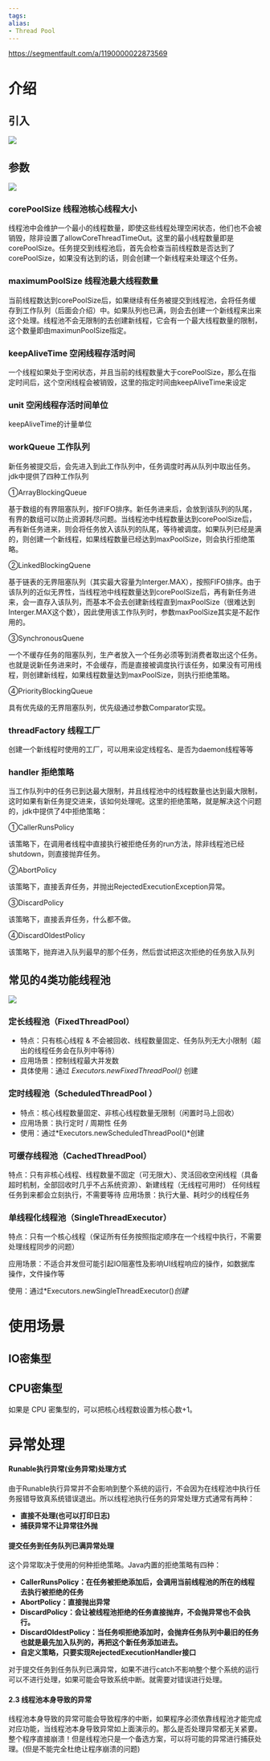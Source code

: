 ```yaml
---
tags: 
alias:
- Thread Pool
---
```


https://segmentfault.com/a/1190000022873569
# 介绍
## 引入
![](https://img-blog.csdnimg.cn/img_convert/c5953e632e3869cc6457a7edc3c0abcd.png)
## 参数
![](https://img-blog.csdnimg.cn/20190423104753143.png)
### corePoolSize 线程池核心线程大小

线程池中会维护一个最小的线程数量，即使这些线程处理空闲状态，他们也不会被销毁，除非设置了allowCoreThreadTimeOut。这里的最小线程数量即是corePoolSize。任务提交到线程池后，首先会检查当前线程数是否达到了corePoolSize，如果没有达到的话，则会创建一个新线程来处理这个任务。

### maximumPoolSize 线程池最大线程数量

当前线程数达到corePoolSize后，如果继续有任务被提交到线程池，会将任务缓存到工作队列（后面会介绍）中。如果队列也已满，则会去创建一个新线程来出来这个处理。线程池不会无限制的去创建新线程，它会有一个最大线程数量的限制，这个数量即由maximunPoolSize指定。

### keepAliveTime 空闲线程存活时间

一个线程如果处于空闲状态，并且当前的线程数量大于corePoolSize，那么在指定时间后，这个空闲线程会被销毁，这里的指定时间由keepAliveTime来设定
### unit 空闲线程存活时间单位

keepAliveTime的计量单位

### workQueue 工作队列

新任务被提交后，会先进入到此工作队列中，任务调度时再从队列中取出任务。jdk中提供了四种工作队列

①ArrayBlockingQueue

基于数组的有界阻塞队列，按FIFO排序。新任务进来后，会放到该队列的队尾，有界的数组可以防止资源耗尽问题。当线程池中线程数量达到corePoolSize后，再有新任务进来，则会将任务放入该队列的队尾，等待被调度。如果队列已经是满的，则创建一个新线程，如果线程数量已经达到maxPoolSize，则会执行拒绝策略。

②LinkedBlockingQuene

基于链表的无界阻塞队列（其实最大容量为Interger.MAX），按照FIFO排序。由于该队列的近似无界性，当线程池中线程数量达到corePoolSize后，再有新任务进来，会一直存入该队列，而基本不会去创建新线程直到maxPoolSize（很难达到Interger.MAX这个数），因此使用该工作队列时，参数maxPoolSize其实是不起作用的。

③SynchronousQuene

一个不缓存任务的阻塞队列，生产者放入一个任务必须等到消费者取出这个任务。也就是说新任务进来时，不会缓存，而是直接被调度执行该任务，如果没有可用线程，则创建新线程，如果线程数量达到maxPoolSize，则执行拒绝策略。

④PriorityBlockingQueue

具有优先级的无界阻塞队列，优先级通过参数Comparator实现。

### threadFactory 线程工厂

创建一个新线程时使用的工厂，可以用来设定线程名、是否为daemon线程等等

### handler 拒绝策略

当工作队列中的任务已到达最大限制，并且线程池中的线程数量也达到最大限制，这时如果有新任务提交进来，该如何处理呢。这里的拒绝策略，就是解决这个问题的，jdk中提供了4中拒绝策略：

①CallerRunsPolicy

该策略下，在调用者线程中直接执行被拒绝任务的run方法，除非线程池已经shutdown，则直接抛弃任务。

②AbortPolicy

该策略下，直接丢弃任务，并抛出RejectedExecutionException异常。

③DiscardPolicy

该策略下，直接丢弃任务，什么都不做。

④DiscardOldestPolicy

该策略下，抛弃进入队列最早的那个任务，然后尝试把这次拒绝的任务放入队列

## 常见的4类功能线程池
![](https://img-blog.csdnimg.cn/img_convert/8c39dcc0786d030dce0453cb5967e5bb.png)
### 定长线程池（FixedThreadPool）

-   特点：只有核心线程 & 不会被回收、线程数量固定、任务队列无大小限制（超出的线程任务会在队列中等待）
-   应用场景：控制线程最大并发数
-   具体使用：通过 _Executors.newFixedThreadPool()_ 创建

### 定时线程池（ScheduledThreadPool ）

-   特点：核心线程数量固定、非核心线程数量无限制（闲置时马上回收）
-   应用场景：执行定时 / 周期性 任务
-   使用：通过*Executors.newScheduledThreadPool()*创建

### 可缓存线程池（CachedThreadPool）
特点：只有非核心线程、线程数量不固定（可无限大）、灵活回收空闲线程（具备超时机制，全部回收时几乎不占系统资源）、新建线程（无线程可用时）
任何线程任务到来都会立刻执行，不需要等待
应用场景：执行大量、耗时少的线程任务

### 单线程化线程池（SingleThreadExecutor）
特点：只有一个核心线程（保证所有任务按照指定顺序在一个线程中执行，不需要处理线程同步的问题）

应用场景：不适合并发但可能引起IO阻塞性及影响UI线程响应的操作，如数据库操作，文件操作等

使用：通过*Executors.newSingleThreadExecutor()*创建*
# 使用场景
## IO密集型

## CPU密集型
如果是 CPU 密集型的，可以把核心线程数设置为核心数+1。

# 异常处理
#### Runable执行异常(业务异常)处理方式

由于Runable执行异常并不会影响到整个系统的运行，不会因为在线程池中执行任务报错导致真系统错误退出。所以线程池执行任务的异常处理方式通常有两种：

-   **直接不处理(也可以打印日志)**
-   **捕获异常不让异常往外抛**

#### 提交任务到任务队列已满异常处理

这个异常取决于使用的何种拒绝策略。Java内置的拒绝策略有四种：

-   **CallerRunsPolicy：在任务被拒绝添加后，会调用当前线程池的所在的线程去执行被拒绝的任务**
-   **AbortPolicy：直接抛出异常**
-   **DiscardPolicy：会让被线程池拒绝的任务直接抛弃，不会抛异常也不会执行。**
-   **DiscardOldestPolicy：当任务呗拒绝添加时，会抛弃任务队列中最旧的任务也就是最先加入队列的，再把这个新任务添加进去。**
-   **自定义策略，只要实现RejectedExecutionHandler接口**

对于提交任务到任务队列已满异常，如果不进行catch不影响整个整个系统的运行可以不进行处理，如果可能会导致系统中断。就需要对错误进行处理。

#### 2.3 线程池本身导致的异常

线程池本身导致的异常可能会导致程序的中断，如果程序必须依靠线程池才能完成对应功能，当线程池本身导致异常如上面演示的。那么是否处理异常都无关紧要。整个程序直接崩溃！但是线程池只是一个备选方案，可以将可能的异常进行捕获处理。(但是不能完全杜绝让程序崩溃的问题)

  





